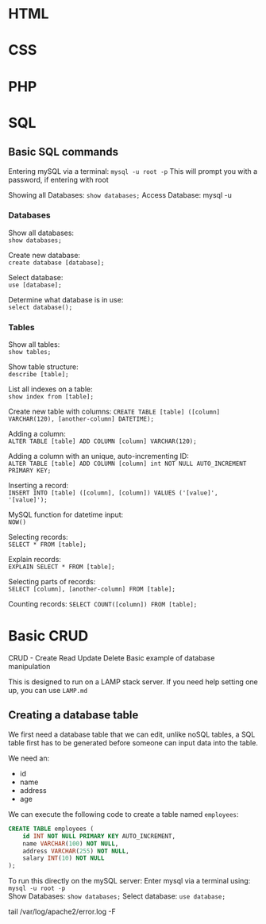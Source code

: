 # HTML
# CSS
# PHP

# SQL 
## Basic SQL commands 
Entering mySQL via a terminal: `mysql -u root -p`
This will prompt you with a password, if entering with root 

Showing all Databases: `show databases;` 
Access Database: mysql -u 

### Databases 
Show all databases:  
`show databases;`

Create new database:  
`create database [database];`  

Select database:   
`use [database];`

Determine what database is in use:   
`select database();`

### Tables
Show all tables:   
`show tables;`

Show table structure:   
`describe [table];`

List all indexes on a table:  
`show index from [table];`

Create new table with columns: 
`CREATE TABLE [table] ([column] VARCHAR(120), [another-column] DATETIME);`

Adding a column:   
`ALTER TABLE [table] ADD COLUMN [column] VARCHAR(120);`

Adding a column with an unique, auto-incrementing ID:   
`ALTER TABLE [table] ADD COLUMN [column] int NOT NULL AUTO_INCREMENT PRIMARY KEY;`

Inserting a record:   
`INSERT INTO [table] ([column], [column]) VALUES ('[value]', '[value]');`

MySQL function for datetime input:   
`NOW()`

Selecting records:   
`SELECT * FROM [table];`

Explain records:   
`EXPLAIN SELECT * FROM [table];`

Selecting parts of records:   
`SELECT [column], [another-column] FROM [table];`

Counting records: 
`SELECT COUNT([column]) FROM [table];`






# Basic CRUD
CRUD - Create Read Update Delete
Basic example of database manipulation 

This is designed to run on a LAMP stack server.
If you need help setting one up, you can use `LAMP.md` 

## Creating a database table 
We first need a database table that we can edit, unlike noSQL tables, a SQL table first has to be generated before someone can input data into the table. 

We need an:
- id
- name
- address 
- age

We can execute the following code to create a table named `employees`:  
```sql
CREATE TABLE employees (
    id INT NOT NULL PRIMARY KEY AUTO_INCREMENT,
    name VARCHAR(100) NOT NULL,
    address VARCHAR(255) NOT NULL,
    salary INT(10) NOT NULL
);
```
To run this directly on the mySQL server: 
Enter mysql via a terminal using: `mysql -u root -p`  
Show Databases: `show databases;`
Select database: `use database;`










 tail /var/log/apache2/error.log -F 
